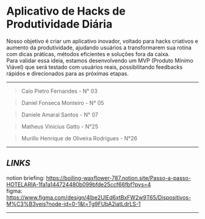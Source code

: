 # Aplicativo de Hacks de Produtividade Diária

Nosso objetivo é criar um aplicativo inovador, voltado para hacks criativos e aumento da produtividade, ajudando usuários a transformarem sua rotina com dicas práticas, métodos eficientes e soluções fora da caixa.  
Para validar essa ideia, estamos desenvolvendo um MVP (Produto Mínimo Viável) que será testado com usuários reais, possibilitando feedbacks rápidos e direcionados para as próximas etapas.
___
> Caio Pietro Fernandes - N° 03
> 

> Daniel Fonseca Monteiro - N° 05
> 

> Daniele Amaral Santos - N° 07
> 

> Matheus Vinicius Gatto - N°25
> 

> Murillo Henrique de Oliveira Rodrigues - N°26
>
___

## _LINKS_
notion briefing: https://boiling-waxflower-787.notion.site/Passo-a-passo-HOTELARIA-1fa1a144724480b099bfde25ccf66fbf?pvs=4     
figma: https://www.figma.com/design/4Ibe2UlEd6xtBxFW2w9T65/Dispositivos-M%C3%B3veis?node-id=0-1&t=Tg9FUbA2iatLdrLS-1  

___
